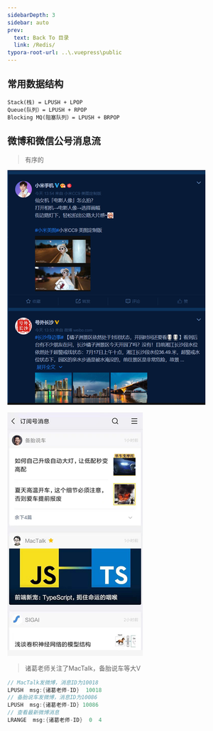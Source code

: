 ```yaml
---
sidebarDepth: 3
sidebar: auto
prev:
  text: Back To 目录
  link: /Redis/
typora-root-url: ..\.vuepress\public
---
```


## 常用数据结构

```
Stack(栈) = LPUSH + LPOP
Queue(队列）= LPUSH + RPOP
Blocking MQ(阻塞队列）= LPUSH + BRPOP
```



## 微博和微信公号消息流

> 有序的

![](/images/Redis/image-20211114054613236.png)

![](/images/Redis/image-20211114054632488.png)

> 诸葛老师关注了MacTalk，备胎说车等大V

```java
// MacTalk发微博，消息ID为10018
LPUSH  msg:{诸葛老师-ID}  10018
// 备胎说车发微博，消息ID为10086
LPUSH  msg:{诸葛老师-ID} 10086
// 查看最新微博消息
LRANGE  msg:{诸葛老师-ID}  0  4
```


